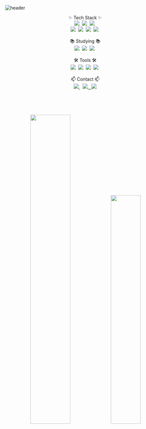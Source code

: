 ![header](https://capsule-render.vercel.app/api?type=waving&color=0:ff5722,100:f3e5f5&height=200&section=header&text=Welcome%20to%0A%20seonggu's%20Github!&fontSize=40&fontColor=ffffff&animation=fadeIn&fontAlign=50&fontAlignY=35)


<div align="center">✨ Tech Stack ✨</div>
<div align="center">
  <img src="https://img.shields.io/badge/java-007396.svg?style=for-the-badge&logo=java&logoColor=white" />&nbsp
  <img src="https://img.shields.io/badge/spring-6DB33F.svg?style=for-the-badge&logo=spring&logoColor=white" />&nbsp
    <img src="https://img.shields.io/badge/spring%20security-6DB33F.svg?style=for-the-badge&logo=spring%20security&logoColor=white" />&nbsp
</div>

<div align="center">
  <img src="https://img.shields.io/badge/html5-E34F26.svg?style=for-the-badge&logo=html5&logoColor=white" />&nbsp
  <img src="https://img.shields.io/badge/tailwindcss-1daabb.svg?style=for-the-badge&logo=tailwind-css&logoColor=white" />&nbsp
  <img src="https://img.shields.io/badge/css3-1572B6.svg?style=for-the-badge&logo=css3&logoColor=white" />&nbsp
  <img src="https://img.shields.io/badge/javascript-F7DF1E.svg?style=for-the-badge&logo=javascript&logoColor=20232a" />&nbsp
</div>

<br>


<div align="center">📚 Studying 📚</div>
<div align="center">
  <img src="https://img.shields.io/badge/typescript-007ACC.svg?style=for-the-badge&logo=typescript&logoColor=white" />&nbsp
  <img src="https://img.shields.io/badge/React%20Query-FF4154?style=for-the-badge&logo=react%20query&logoColor=white" />&nbsp
  <img src="https://img.shields.io/badge/Recoil-3578E5?style=for-the-badge&logo=recoil&logoColor=white" />&nbsp
</div>

<br>


<div align="center">🛠 Tools 🛠</div>
<div align="center">
  <img src="https://img.shields.io/badge/git-F05033.svg?style=for-the-badge&logo=git&logoColor=white" />&nbsp
  <img src="https://img.shields.io/badge/github-181717.svg?style=for-the-badge&logo=github&logoColor=white" />&nbsp
  <img src="https://img.shields.io/badge/Notion-F3F3F3.svg?style=for-the-badge&logo=notion&logoColor=black" />&nbsp
    <img src="https://img.shields.io/badge/figma-F24E1E.svg?style=for-the-badge&logo=figma&logoColor=white" />&nbsp
</div>

<br>


<!-- contact --> 
<div align="center">📫 Contact 📫</div>
<div align="center">
  <a href="https://seonggu.tistory.com/">
    <img src="https://img.shields.io/badge/tistory-FF5A00?style=for-the-badge&logo=tistory&logoColor=white" /> 
  </a> &nbsp
  <a href="mailto:sunggu3012@gmail.com">
    <img
      src="https://img.shields.io/badge/gmail-D14836?style=for-the-badge&logo=gmail&logoColor=white"/>
  </a>
  <a href="mailto:sunggu507@naver.com"> &nbsp
    <img
      src="https://img.shields.io/badge/naver-03C75A?style=for-the-badge&logo=gmail&logoColor=white"/>
  </a>
</div>

<br><br><br>


<div align="center">
<img src="https://github-readme-stats.vercel.app/api?username=SG1515&show_icons=true&theme=radical" width="50%"/>  
<a href="https://solved.ac/sunggu507">
        <img src="http://mazassumnida.wtf/api/v2/generate_badge?boj=sunggu507" width="43%"/>
</a>

</div>

